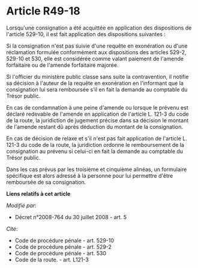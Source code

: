 # Article R49-18

Lorsqu'une consignation a été acquittée en application des dispositions de l'article 529-10, il est fait application des
dispositions suivantes : 

Si la consignation n'est pas suivie d'une requête en exonération ou d'une réclamation formulée conformément aux dispositions
des articles 529-2, 529-10 et 530, elle est considérée comme valant paiement de l'amende forfaitaire ou de l'amende
forfaitaire majorée. 

Si l'officier du ministère public classe sans suite la contravention, il notifie sa décision à l'auteur de la requête en
exonération en l'informant que la consignation lui sera remboursée s'il en fait la demande au comptable du Trésor public. 

En cas de condamnation à une peine d'amende ou lorsque le prévenu est déclaré redevable de l'amende en application de
l'article L. 121-3 du code de la route, la juridiction de jugement précise dans sa décision le montant de l'amende restant dû
après déduction du montant de la consignation. 

En cas de décision de relaxe et s'il n'est pas fait application de l'article L. 121-3 du code de la route, la juridiction
ordonne le remboursement de la consignation au prévenu si celui-ci en fait la demande au comptable du Trésor public. 

Dans les cas prévus par les troisième et cinquième alinéas, un formulaire spécifique est alors adressé à la personne pour lui
permettre d'être remboursée de sa consignation.

**Liens relatifs à cet article**

_Modifié par_:

  - Décret n°2008-764 du 30 juillet 2008 - art. 5

_Cite_:

  - Code de procédure pénale - art. 529-10
  - Code de procédure pénale - art. 529-2
  - Code de procédure pénale - art. 530
  - Code de la route. - art. L121-3
